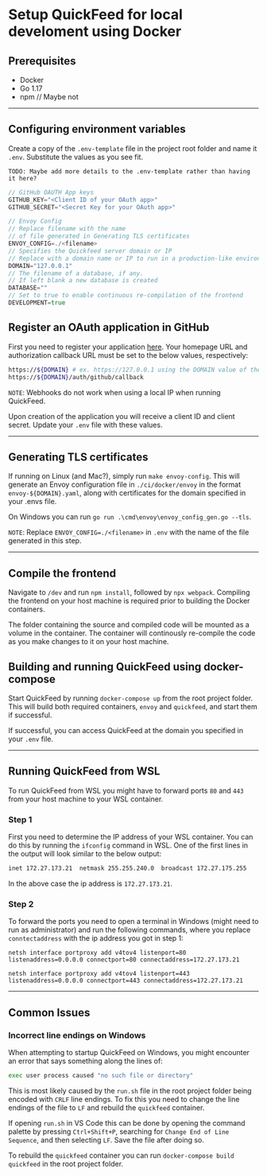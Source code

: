 # Setup QuickFeed for local develoment using Docker

## Prerequisites

- Docker
- Go 1.17
- npm // Maybe not

---

## Configuring environment variables

Create a copy of the `.env-template` file in the project root folder and name it `.env`. Substitute the values as you see fit.

`TODO: Maybe add more details to the .env-template rather than having it here?`

```go
// GitHub OAUTH App keys
GITHUB_KEY="<Client ID of your OAuth app>"
GITHUB_SECRET="<Secret Key for your OAuth app>"

// Envoy Config
// Replace filename with the name 
// of file generated in Generating TLS certificates
ENVOY_CONFIG=./<filename>
// Specifies the Quickfeed server domain or IP
// Replace with a domain name or IP to run in a production-like environment
DOMAIN="127.0.0.1"
// The filename of a database, if any. 
// If left blank a new database is created
DATABASE=""
// Set to true to enable continuous re-compilation of the frontend
DEVELOPMENT=true

```

## Register an OAuth application in GitHub

First you need to register your application [here](https://github.com/settings/applications/new). Your homepage URL and authorization callback URL must be set to the below values, respectively:

```bash
https://${DOMAIN} # ex. https://127.0.0.1 using the DOMAIN value of the .env described above
https://${DOMAIN}/auth/github/callback
```

`NOTE`: Webhooks do not work when using a local IP when running QuickFeed.

Upon creation of the application you will receive a client ID and client secret. Update your `.env` file with these values.

---

## Generating TLS certificates

If running on Linux (and Mac?), simply run `make envoy-config`. This will generate an Envoy configuration file in `./ci/docker/envoy` in the format `envoy-${DOMAIN}.yaml`, along with certificates for the domain specified in your .envs file.

On Windows you can run `go run .\cmd\envoy\envoy_config_gen.go --tls`.

`NOTE`: Replace `ENVOY_CONFIG=./<filename>` in `.env` with the name of the file generated in this step.

---

## Compile the frontend

Navigate to `/dev` and run `npm install`, followed by `npx webpack`. Compiling the frontend on your host machine is required prior to building the Docker containers.

The folder containing the source and compiled code will be mounted as a volume in the container. The container will continously re-compile the code as you make changes to it on your host machine.

## Building and running QuickFeed using docker-compose

Start QuickFeed by running `docker-compose up` from the root project folder.
This will build both required containers, `envoy` and `quickfeed`, and start them if successful.

If successful, you can access QuickFeed at the domain you specified in your `.env` file.

---

## Running QuickFeed from WSL

To run QuickFeed from WSL you might have to forward ports `80` and `443` from your host machine to your WSL container.

### Step 1

First you need to determine the IP address of your WSL container. You can do this by running the `ifconfig` command in WSL. One of the first lines in the output will look similar to the below output:

```bash
inet 172.27.173.21  netmask 255.255.240.0  broadcast 172.27.175.255
```

In the above case the ip address is `172.27.173.21`.

### Step 2

To forward the ports you need to open a terminal in Windows (might need to run as administrator) and run the following commands, where you replace `conntectaddress` with the ip address you got in step 1:

`netsh interface portproxy add v4tov4 listenport=80 listenaddress=0.0.0.0 connectport=80 connectaddress=172.27.173.21`

`netsh interface portproxy add v4tov4 listenport=443 listenaddress=0.0.0.0 connectport=443 connectaddress=172.27.173.21`

---

## Common Issues

### Incorrect line endings on Windows

When attempting to startup QuickFeed on Windows, you might encounter an error that says something along the lines of:

```bash
exec user process caused "no such file or directory"
```

This is most likely caused by the `run.sh` file in the root project folder being encoded with `CRLF` line endings. To fix this you need to change the line endings of the file to `LF` and rebuild the `quickfeed` container.

If opening `run.sh` in VS Code this can be done by opening the command palette by pressing `Ctrl+Shift+P`, searching for `Change End of Line Sequence`, and then selecting `LF`. Save the file after doing so.

To rebuild the `quickfeed` container you can run `docker-compose build quickfeed` in the root project folder.
